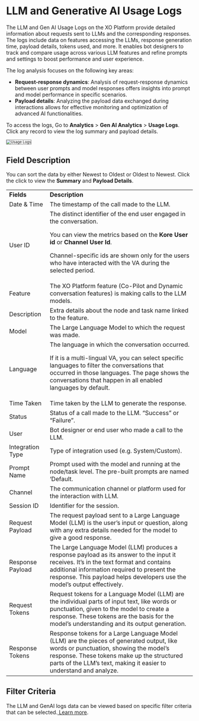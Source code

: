 

# LLM and Generative AI Usage Logs



The LLM and Gen AI Usage Logs on the XO Platform provide detailed information about requests sent to LLMs and the corresponding responses. The logs include data on features accessing the LLMs, response generation time, payload details, tokens used, and more. It enables bot designers to track and compare usage across various LLM features and refine prompts and settings to boost performance and user experience.

The log analysis focuses on the following key areas:



* **Request-response dynamics**: Analysis of request-response dynamics between user prompts and model responses offers insights into prompt and model performance in specific scenarios.
* **Payload details**: Analyzing the payload data exchanged during interactions allows for effective monitoring and optimization of advanced AI functionalities.

To access the logs, Go to **Analytics** > **Gen AI Analytics** > **Usage Logs**. Click any record to view the log summary and payload details.





<img src="../images/usage-logs.gif" alt="Usage Logs" title="Usage Logs" style="border: 1px solid gray; zoom:70%;">



## Field Description

You can sort the data by either Newest to Oldest or Oldest to Newest. Click the click to view the **Summary** and **Payload Details**.


<table>
  <tr>
   <td><strong>Fields</strong>
   </td>
   <td><strong>Description</strong>
   </td>
  </tr>
  <tr>
   <td>Date & Time
   </td>
   <td>The timestamp of the call made to the LLM. 
   </td>
  </tr>
  <tr>
   <td>User ID
   </td>
   <td>The distinct identifier of the end user engaged in the conversation.
<p>
You can view the metrics based on the <strong>Kore User id</strong> or <strong>Channel User Id</strong>.
<p>
Channel-specific ids are shown only for the users who have interacted with the VA during the selected period.
   </td>
  </tr>
  <tr>
   <td>Feature
   </td>
   <td>The XO Platform feature (Co-Pilot and Dynamic conversation features) is making calls to the LLM models.
   </td>
  </tr>
  <tr>
   <td>Description
   </td>
   <td>Extra details about the node and task name linked to the feature.
   </td>
  </tr>
  <tr>
   <td>Model
   </td>
   <td>The Large Language Model to which the request was made.
   </td>
  </tr>
  <tr>
   <td>Language
   </td>
   <td>The language in which the conversation occurred.
<p>
If it is a multi-lingual VA, you can select specific languages to filter the conversations that occurred in those languages. The page shows the conversations that happen in all enabled languages by default.
   </td>
  </tr>
  <tr>
   <td>Time Taken
   </td>
   <td>Time taken by the LLM to generate the response.
   </td>
  </tr>
  <tr>
   <td>Status
   </td>
   <td>Status of a call made to the LLM. “Success” or “Failure”.
   </td>
  </tr>
  <tr>
   <td>User
   </td>
   <td>Bot designer or end user who made a call to the LLM.
   </td>
  </tr>
  <tr>
   <td>Integration Type
   </td>
   <td>Type of integration used (e.g. System/Custom).
   </td>
  </tr>
  <tr>
   <td>Prompt Name
   </td>
   <td>Prompt used with the model and running at the node/task level. The pre-built prompts are named ‘Default.
   </td>
  </tr>
  <tr>
   <td>Channel
   </td>
   <td>The communication channel or platform used for the interaction with LLM.
   </td>
  </tr>
  <tr>
   <td>Session ID
   </td>
   <td>Identifier for the session.
   </td>
  </tr>
  <tr>
   <td>Request Payload
   </td>
   <td>The request payload sent to a Large Language Model (LLM) is the user’s input or question, along with any extra details needed for the model to give a good response. 
   </td>
  </tr>
  <tr>
   <td>Response Payload
   </td>
   <td>The Large Language Model (LLM) produces a response payload as its answer to the input it receives. It’s in the text format and contains additional information required to present the response. This payload helps developers use the model’s output effectively.
   </td>
  </tr>
  <tr>
   <td>Request Tokens
   </td>
   <td>Request tokens for a Language Model (LLM) are the individual parts of input text, like words or punctuation, given to the model to create a response. These tokens are the basis for the model’s understanding and its output generation.
   </td>
  </tr>
  <tr>
   <td>Response Tokens
   </td>
   <td>Response tokens for a Large Language Model (LLM) are the pieces of generated output, like words or punctuation, showing the model’s response. These tokens make up the structured parts of the LLM’s text, making it easier to understand and analyze.
   </td>
  </tr>
</table>



## Filter Criteria

The LLM and GenAI logs data can be viewed based on specific filter criteria that can be selected.[ Learn more](../dashboard-filters.md).
